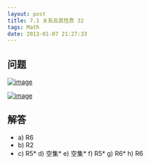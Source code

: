 ```yaml
---
layout: post
title: 7.1 关系及其性质 32
tags: Math
date: 2013-01-07 21:27:33
---
```


## 问题

[![image](http://freewind.me/wp-content/uploads/2013/01/image_thumb138.png "image")](http://freewind.me/wp-content/uploads/2013/01/image137.png)

[![image](http://freewind.me/wp-content/uploads/2013/01/image_thumb139.png "image")](http://freewind.me/wp-content/uploads/2013/01/image138.png)

## 解答

*   a) R6
*   b) R2
*   c) R5*   d) 空集*   e) 空集*   f) R5*   g) R6*   h) R6
